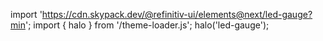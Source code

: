 <!--
type: template
name: led-gauge
-->

import 'https://cdn.skypack.dev/@refinitiv-ui/elements@next/led-gauge?min';
import { halo } from '/theme-loader.js';
halo('led-gauge');